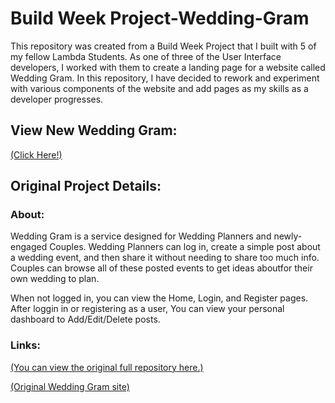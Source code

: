 # Build Week Project-Wedding-Gram

This repository was created from a Build Week Project that I built with 5 of my fellow Lambda Students. As one of three of the User Interface developers, I worked with them to create a landing page for a website called Wedding Gram. In this repository, I have decided to rework and experiment with various components of the website and add pages as my skills as a developer progresses.

## View New Wedding Gram:
[(Click Here!)](https://weddingram.netlify.com/)

## Original Project Details:

### About:
Wedding Gram is a service designed for Wedding Planners and newly-engaged Couples. Wedding Planners can log in, create a simple post about a wedding event, and then share it without needing to share too much info. Couples can browse all of these posted events to get ideas aboutfor their own wedding to plan.

When not logged in, you can view the Home, Login, and Register pages. After loggin in or registering as a user, You can view your personal dashboard to Add/Edit/Delete posts.

### Links:
[(You can view the original full repository here.)](https://github.com/buildweek-weddingportfolio)

[(Original Wedding Gram site)](https://wedinggram.netlify.com/)

